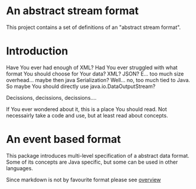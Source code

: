 # An abstract stream format

This project contains a set of definitions of an
"abstract stream format".

# Introduction

Have You ever had enough of XML? Had You ever struggled
with what format You should choose for Your data? XML? JSON?
E... too much size overhead... maybe then java Serialization?
Well... no, too much tied to Java. So maybe You should directly
use java.io.DataOutputStream?

Decissions, decissions, decissions....

If You ever wondered about it, this is a place You should read.
Not necessairly take a code and use, but at least read about concepts.

# An event based format

This package introduces multi-level specification of a abstract
data format. Some of its concepts are Java specific, but some can
be used in other languages.

Since markdown is not by favourite format please
see [overview](overview.html)
